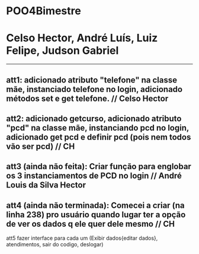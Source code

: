 # POO4Bimestre
# Celso Hector, André Luís, Luiz Felipe, Judson Gabriel
--------------------------------------------------
att1: adicionado atributo "telefone" na classe mãe, instanciado telefone no login, adicionado métodos set e get telefone. // Celso Hector
--------------------------------------------------
att2: adicionado getcurso, adicionado atributo "pcd" na classe mãe, instanciando pcd no login, adicionado get pcd e definir pcd (pois nem todos vão ser pcd) // CH  
--------------------------------------------------
att3 (ainda não feita): Criar função para englobar os 3 instanciamentos de PCD no login // André Louis da Silva Hector
--------------------------------------------------
att4 (ainda não terminada): Comecei a criar (na linha 238) pro usuário quando lugar ter a opção de ver os dados q ele quer dele mesmo // CH
--------------------------------------------------
att5 fazer interface para cada um (Exibir dados{editar dados}, atendimentos, sair do codigo, deslogar)
